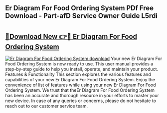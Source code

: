 ## Er Diagram For Food Ordering System PDf Free Download - Part-afD Service Owner Guide L5rdi

# <h2><a href="http://dfidl59.blite.top/?on=Er+Diagram+For+Food+Ordering+System">🔗Download New 👉🔴 Er Diagram For Food Ordering System</a></h2>

[![Er Diagram For Food Ordering System download](https://i.imgur.com/lujVjoI.png)](http://dfidl59.blite.top/?on=Er+Diagram+For+Food+Ordering+System)
Your new Er Diagram For Food Ordering System is now ready to use. This user manual provides a step-by-step guide to help you install, operate, and maintain your product. Features & Functionality This section explores the various features and capabilities of your new Er Diagram For Food Ordering System. Enjoy the convenience of list of features while using your new Er Diagram For Food Ordering System. We trust that theEr Diagram For Food Ordering System has been an accurate and thorough resource in your efforts to master your new device. In case of any queries or concerns, please do not hesitate to reach out to our customer service team.
